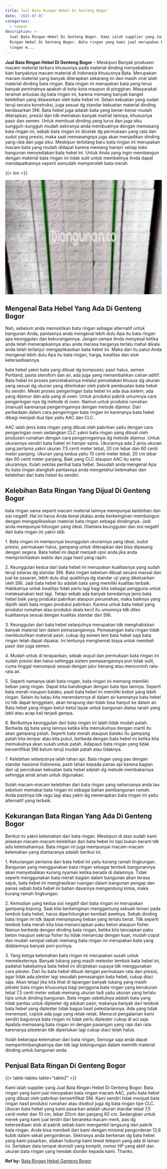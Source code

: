 ```yaml
---
title: Jual Bata Ringan Hebel Di Genteng Bogor
date: '2025-07-01'
categories:
  - tempat
description: >-
  Jual Bata Ringan Hebel Di Genteng Bogor. Kami ialah supplier yang Jual Bata
  Ringan Hebel Di Genteng Bogor. Bata ringan yang kami jual merupakan bata
  ringan m...
---
```


**Jual Bata Ringan Hebel Di Genteng Bogor** – Meskipun Banyak produsen macam material terbaru khususnya pada material dinding menyebabkan kian banyaknya macam material di Indonesia khususnya Bata. Merupakan macam material yang banyak diterapkan sekarang ini dan masih viral ialah material dinding bata ringan. Bata ringan ini merupakan bata yang terus banyak peminatnya apakah di kota-kota maupun di pinggiran. Masyarakat teramat antusias dg bata ringan ini, karena memang banyak banget kelebihan yang ditawarkan oleh bata hebel ini. Selain kekuatan yang sudah teruji secara konstruksi, juga sesuai dg standar kekuatan material dinding berdasarkan SNI. Bata hebel juga adalah bata yang benar-benar mudah diterapkan, presisi dan tdk memakan banyak matrial lainnya, khususnya pasir dan semen. Untuk membuat dinding yang lurus dan juga siku sungguh-sungguh mudah sekiranya anda membuatnya dengan memasang bata ringan ini, sebab bata ringan ini dicetak dg permukaan yang rata dan sudut yang presisi, maka saat memasangnya juga akan menjadikan dinding yang rata dan juga siku. Meskipun terbilang baru bata ringan ini merupakan macam bata yang mudah didapat karena memang hampir setiap toko bangunan menyediakan bata hebel ini. Untuk Anda yang ingin membangun dengan material bata ringan ini tidak sulit untuk membelinya Anda dapat mendapatkannya seperti semudah memperoleh bata merah.

{{< toc >}}

![Jual Bata Ringan Hebel Di Genteng Bogor](/images/jual-hebel-murah-11.png)

## Mengenal Bata Hebel Yang Ada Di Genteng Bogor

Nah, sebelum anda memastikan bata ringan sebagai alternatif untuk bangunan Anda, pantasnya anda mengenal lebih dulu Apa itu bata ringan apa keunggulan dan kekurangannya. Jangan sampe Anda menyesal ketika anda telah menerapkannya atau anda merasa harganya terlalu mahal dikala anda telah terlanjur mengaplikasikan bata hebel ini. Maka dari itu patut Anda mengenal lebih dulu Apa itu bata ringan, harga, kwalitas dan stok ketersediaannya.

bata hebel yakni bata yang dibuat dg komposisi; pasir halus, semen Portland, pasta sterofom dan air, ada juga yang menambahkan cairan aditif. Bata hebel ini proses pencetakannya melalui pencetakan khusus dg ukuran yang sesuai dg ukuran yang ditentukan oleh pabrik pembuatan bata hebel itu sendiri. Meski proses pengeringan bata hebel ini ada dua sistem, ada yang dijemur dan ada yang di oven. Untuk produksi pabrik umumnya cara pengeringan nya dg metode di oven. Namun untuk produksi rumahan (manual) karenanya pengeringannya dengan metode dijemur. Dari perbedaan dalam cara pengeringan bata ringan ini karenanya bata hebel dibagi menjadi dua tipe yaitu AAC dan CLC.

AAC ialah jenis bata ringan yang dibuat oleh pabrikan yaitu dengan cara pengeringan oven sedangkan CLC yakni bata ringan yang dibuat oleh produsen rumahan dengan cara pengeringannya dg metode dijemur. Untuk ukurannya sendiri bata hebel ini hampir sama. Ukurannya ada 2 jenis ukuran yang pertama yakni ukuran 7.5 centi meter tebal, 20 cm lebar dan 60 centi meter panjang. Ukuran yang kedua yaitu 10 centi meter tebal, 20 cm lebar dan 60 centi meter panjang. Baik yang CLC ataupun AAC itu sama ukurannya. Itulah sekilas perihal bata hebel. Sesudah anda mengenal Apa itu bata ringan alangkah pantasnya anda mengetahui kelemahan dan kelebihan dari bata hebel itu sendiri.

## Kelebihan Bata Ringan Yang Dijual Di Genteng Bogor

bata ringan sama seperti macam material lainnya mempunyai kelebihan dan sisi negatif. Hal ini harus Anda kenal jikalau anda berkeinginan membangun dengan mengaplikasikan material bata ringan sebagai dindingnya. Jadi anda mempunyai hitungan yang ideal. Diantara keunggulan dan sisi negatif dari bata ringan ini yakni sbb.

1\. Bata ringan ini mempunyai keunggulan ukurannya yang ideal, sudut presisi, permukaan halus, gampang untuk diterapkan dan bisa dipasang dengan segera. Bata hebel ini dapat menjadi opsi anda jika anda memprioritaskan waktu dan juga hasil yang rapih.

2\. Keunggulan kedua dari bata hebel ini merupakan kualitasnya yang sudah teruji selaras dg standar SNI. Bata ringan sebelum dibuat secara massal dan jual ke pasaran, lebih dulu diuji qualitinya dg standar uji yang dikeluarkan oleh SNI. Jadi bata hebel itu adalah bata yang memiliki kualitas terbaik. Hakikatnya untuk kwalitas tidak perlu lagi bagi kita sebagai pengguna untuk melaksanakan test lagi. Tetapi sebab ada banyak beredarnya jenis bata hebel baik yang produksi pabrikan ataupun perumahan, maka baiknya yang dipilih ialah bata ringan produksi pabrikan. Karena untuk bata hebel yang produksi rumahan atau produksi skala kecil itu umumnya tdk dites kualitasnya sesuai dengan kualitas standar dari SNI.

3\. Keunggulan dari bata hebel selanjutnya merupakan tdk menghabiskan banyak material lain dalam pemasangannya. Pemasangan bata ringan tidak membutuhkan material pasir, cukup dg semen lem bata hebel saja bata ringan telah dapat dipakai. Ini tentunya menghemat biaya untuk membeli pasir dan juga semen.

4\. Mudah untuk di terapankan, sebab wujud dan permukaan bata ringan ini sudah presisi dan halus sehingga sistem pemasangannya pun tidak sulit, cuma tinggal menumpuk sesuai dengan jalur benang atau mencontoh rata-rata air.

5\. Seperti namanya ialah bata ringan, bata ringan ini memang memiliki beban yang ringan. Dapat kita bandingkan dengan bata tipe lainnya. Seperti bata merah maupun batako, pasti bata hebel ini memiliki bobot yang lebih ringan. Selain itu kalau kita merendamnya di dalam air karenanya bata hebel ini tdk dapat tenggelam, akan terapung dan tidak bisa hanyut ke dalam air. Bata hebel yang ringan betul-betul layak untuk bangunan diatas tanah yang labil atau acap kali terjadi gempa.

6\. Berikutnya keunggulan dari bata ringan ini ialah tidak mudah patah. Berbeda dg bata yang lainnya ketika kita memukulnya dengan martil itu akan gampang patah. Seperti bata merah ataupun batako itu gampang patah kita lempar atau kita pukul, berbeda dengan bata hebel ini ketika kita memukulnya akan susah untuk patah. Adapaun bata ringan yang tidak bersertifikat SNI belum teruji mudah patah atau tidaknya.

7\. Kelebihan selanjutnya ialah tahan api. Bata ringan yang pas dengan standar nasional Indonesia, pasti tahan kepada panas api karena bagian dari uji percobaan kekuatan bata hebel adalah dg metode membakarnya sehingga amat aman untuk digunakan.

Itulah macam-macam kelebihan dari bata ringan yang seharusnya anda tau sebelum memakai bata ringan ini sebagai bahan pembangunan rumah. Anda pastinya tdk ragu lagi atau yakin dg menerapkan bata ringan ini yaitu alternatif yang terbaik.

## Kekurangan Bata Ringan Yang Ada Di Genteng Bogor

Berikut ini yakni kelemahan dari bata ringan. Meskipun di atas sudah kami jelaskan macam-macam kelebihan dari bata hebel ini tapi bukan berarti tdk ada kelemahannya. Bata ringan ini juga mempunyai macam-macam kelemahan yang diantaranya adalah berikut ini.

1\. Kekurangan pertama dari bata hebel ini yaitu kurang ramah lingkungan. Bangunan yang menggunakan bata ringan sebagai tembok bangunannya akan menyebabkan kurang nyaman ketika berada di dalamnya. Tidak seperti menggunakan bata merah bagian dalam bangunan akan terasa sejuk, bata hebel ini menghasilkan ruangan dalam bangunan pengap dan panas sebab bata hebel ini bahan dasarnya mengandung kimia, maka kurang ramah lingkungan.

2\. Kemudian yang kedua sisi negatif dari bata ringan ini merupakan gampang kopong. Saat kita berkeinginan menggantung sebuah lemari pada tembok bata hebel, harus diperhitungkan kembali awetnya. Sebab dinding bata ringan ini tdk dapat menampung beban yang terlalu berat. Tdk seperti tembok bata merah kita bisa menancapkan paku beton ataupun fisher. Namun berbeda dengan dinding bata ringan, ketika kita tancapkan paku beton maupun sekrup fisher itu tidak menancap dengan kuat, mudah copot dan mudah sempal sebab memang bata ringan ini merupakan bata yang didalamnya banyak pori-porinya.

3\. Yang ketiga kelemahan bata ringan ini merupakan susah untuk memelesternya. Banyak tukang yang masih melester tembok bata hebel ini, padahal hakekatnya bata hebel ini diciptakan supaya tdk menggunakan cara plester. Dari itu bata hebel dibuat dengan permukaan rata dan presisi, agar tidak ada plester lagi sesudah pemasangan bata hebel, cukup diaci saja. Akan tetapi jika kita lihat di lapangan banyak tukang yang masih plester bata ringan khususnya bagi pengguna bata ringan yang berukuran tebal 7,5 centi meter sebab memang ukuran tadi yaitu ukuran yang terlalu tipis untuk dinding bangunan. Bata ringan sebetulnya adalah bata yang tidak pantas untuk diplester dg adukan pasir, makanya banyak dari tembok bata hebel yang diplester tidak bagus hasil pelestariannya. Ada yang tidak menempel, coplok ada juga yang retak-retak. Menurut pengalaman kami sendiri bagusnya bata ringan ini tidak perlu diplester cukup di aci saja. Apabila memasang bata ringan ini dengan pasangan yang rapi dan rata karenanya plesteran tdk diperlukan lagi cukup diaci telah halus.

Itulah beberapa kelemahan dari bata ringan, Semoga saja anda dapat mempertimbangkannya dan tdk lagi kebingungan dalam memilih material dinding untuk bangunan anda.

## Penjual Bata Ringan Di Genteng Bogor

{{< table-tables table="table2" >}}

Kami ialah supplier yang Jual Bata Ringan Hebel Di Genteng Bogor. Bata ringan yang kami jual merupakan bata ringan macam AAC, yaitu bata hebel yang dibuat oleh pabrikan bersertifikat SNI. Kami sendiri tidak menjual bata ringan hasil produksi rumahan atau disebut juga dg bata ringan tipe CLC. Ukuran bata hebel yang kami pasarkan adalah ukuran standar tebal 7,5 centi meter dan 10 cm, lebar 20cm dan panjang 60 cm. Sedangkan untuk merek yang kami jual terdiri dari beraneka macam merk, pas dg ketersediaan stok di pabrik sebab kami mengambil langsung dari pabrik bata ringan. Anda bisa membeli dari kami dengan minimal pengorderan 12,6 kubik dalam sekali pengorderan. Sekiranya anda berkenan dg bata hebel yang kami pasarkan, silakan hubungi kami lewat telepon yang ada di laman ini. Sertakan data tempat domisili yang komplit, nomor HP yang aktif dan ukuran bata ringan yang hendak diorder kepada kami. Thanks.

**Ref by:** [Bata Ringan Hebel Genteng Bogor](https://id.wikipedia.org/wiki/Bata)

